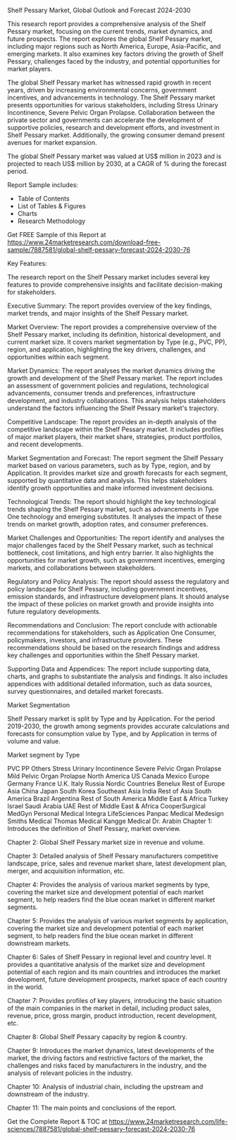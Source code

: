 Shelf Pessary Market, Global Outlook and Forecast 2024-2030

This research report provides a comprehensive analysis of the Shelf Pessary market, focusing on the current trends, market dynamics, and future prospects. The report explores the global Shelf Pessary market, including major regions such as North America, Europe, Asia-Pacific, and emerging markets. It also examines key factors driving the growth of Shelf Pessary, challenges faced by the industry, and potential opportunities for market players.

The global Shelf Pessary market has witnessed rapid growth in recent years, driven by increasing environmental concerns, government incentives, and advancements in technology. The Shelf Pessary market presents opportunities for various stakeholders, including Stress Urinary Incontinence, Severe Pelvic Organ Prolapse. Collaboration between the private sector and governments can accelerate the development of supportive policies, research and development efforts, and investment in Shelf Pessary market. Additionally, the growing consumer demand present avenues for market expansion.

The global Shelf Pessary market was valued at US$ million in 2023 and is projected to reach US$ million by 2030, at a CAGR of % during the forecast period.

Report Sample includes:
- Table of Contents
- List of Tables & Figures
- Charts
- Research Methodology

Get FREE Sample of this Report at https://www.24marketresearch.com/download-free-sample/7887581/global-shelf-pessary-forecast-2024-2030-76

Key Features:

The research report on the Shelf Pessary market includes several key features to provide comprehensive insights and facilitate decision-making for stakeholders.

Executive Summary: The report provides overview of the key findings, market trends, and major insights of the Shelf Pessary market.

Market Overview: The report provides a comprehensive overview of the Shelf Pessary market, including its definition, historical development, and current market size. It covers market segmentation by Type (e.g., PVC, PP), region, and application, highlighting the key drivers, challenges, and opportunities within each segment.

Market Dynamics: The report analyses the market dynamics driving the growth and development of the Shelf Pessary market. The report includes an assessment of government policies and regulations, technological advancements, consumer trends and preferences, infrastructure development, and industry collaborations. This analysis helps stakeholders understand the factors influencing the Shelf Pessary market's trajectory.

Competitive Landscape: The report provides an in-depth analysis of the competitive landscape within the Shelf Pessary market. It includes profiles of major market players, their market share, strategies, product portfolios, and recent developments.

Market Segmentation and Forecast: The report segment the Shelf Pessary market based on various parameters, such as by Type, region, and by Application. It provides market size and growth forecasts for each segment, supported by quantitative data and analysis. This helps stakeholders identify growth opportunities and make informed investment decisions.

Technological Trends: The report should highlight the key technological trends shaping the Shelf Pessary market, such as advancements in Type One technology and emerging substitutes. It analyses the impact of these trends on market growth, adoption rates, and consumer preferences.

Market Challenges and Opportunities: The report identify and analyses the major challenges faced by the Shelf Pessary market, such as technical bottleneck, cost limitations, and high entry barrier. It also highlights the opportunities for market growth, such as government incentives, emerging markets, and collaborations between stakeholders.

Regulatory and Policy Analysis: The report should assess the regulatory and policy landscape for Shelf Pessary, including government incentives, emission standards, and infrastructure development plans. It should analyse the impact of these policies on market growth and provide insights into future regulatory developments.

Recommendations and Conclusion: The report conclude with actionable recommendations for stakeholders, such as Application One Consumer, policymakers, investors, and infrastructure providers. These recommendations should be based on the research findings and address key challenges and opportunities within the Shelf Pessary market.

Supporting Data and Appendices: The report include supporting data, charts, and graphs to substantiate the analysis and findings. It also includes appendices with additional detailed information, such as data sources, survey questionnaires, and detailed market forecasts.

Market Segmentation

Shelf Pessary market is split by Type and by Application. For the period 2019-2030, the growth among segments provides accurate calculations and forecasts for consumption value by Type, and by Application in terms of volume and value.

Market segment by Type

PVC
PP
Others
Stress Urinary Incontinence
Severe Pelvic Organ Prolapse
Mild Pelvic Organ Prolapse
North America
US
Canada
Mexico
Europe
Germany
France
U.K.
Italy
Russia
Nordic Countries
Benelux
Rest of Europe
Asia
China
Japan
South Korea
Southeast Asia
India
Rest of Asia
South America
Brazil
Argentina
Rest of South America
Middle East & Africa
Turkey
Israel
Saudi Arabia
UAE
Rest of Middle East & Africa
CooperSurgical
MedGyn
Personal Medical
Integra LifeSciences
Panpac Medical
Medesign
Smiths Medical
Thomas Medical
Kangge Medical
Dr. Arabin
Chapter 1: Introduces the definition of Shelf Pessary, market overview.

Chapter 2: Global Shelf Pessary market size in revenue and volume.

Chapter 3: Detailed analysis of Shelf Pessary manufacturers competitive landscape, price, sales and revenue market share, latest development plan, merger, and acquisition information, etc.

Chapter 4: Provides the analysis of various market segments by type, covering the market size and development potential of each market segment, to help readers find the blue ocean market in different market segments.

Chapter 5: Provides the analysis of various market segments by application, covering the market size and development potential of each market segment, to help readers find the blue ocean market in different downstream markets.

Chapter 6: Sales of Shelf Pessary in regional level and country level. It provides a quantitative analysis of the market size and development potential of each region and its main countries and introduces the market development, future development prospects, market space of each country in the world.

Chapter 7: Provides profiles of key players, introducing the basic situation of the main companies in the market in detail, including product sales, revenue, price, gross margin, product introduction, recent development, etc.

Chapter 8: Global Shelf Pessary capacity by region & country.

Chapter 9: Introduces the market dynamics, latest developments of the market, the driving factors and restrictive factors of the market, the challenges and risks faced by manufacturers in the industry, and the analysis of relevant policies in the industry.

Chapter 10: Analysis of industrial chain, including the upstream and downstream of the industry.

Chapter 11: The main points and conclusions of the report.

Get the Complete Report & TOC at https://www.24marketresearch.com/life-sciences/7887581/global-shelf-pessary-forecast-2024-2030-76
